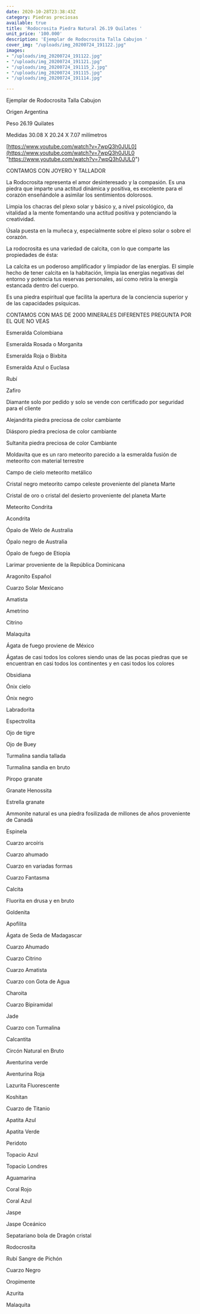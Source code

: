 ```yaml
---
date: 2020-10-28T23:38:43Z
category: Piedras preciosas
available: true
title: 'Rodocrosita Piedra Natural 26.19 Quilates '
unit_price: '100.000'
description: 'Ejemplar de Rodocrosita Talla Cabujon '
cover_img: "/uploads/img_20200724_191122.jpg"
images:
- "/uploads/img_20200724_191122.jpg"
- "/uploads/img_20200724_191121.jpg"
- "/uploads/img_20200724_191115_2.jpg"
- "/uploads/img_20200724_191115.jpg"
- "/uploads/img_20200724_191114.jpg"

---
```

Ejemplar de Rodocrosita Talla Cabujon

Origen Argentina

Peso 26.19 Quilates

Medidas 30.08 X 20.24 X 7.07 milímetros

[https://www.youtube.com/watch?v=7wpQ3h0JUL0](https://www.youtube.com/watch?v=7wpQ3h0JUL0 "https://www.youtube.com/watch?v=7wpQ3h0JUL0")

CONTAMOS CON JOYERO Y TALLADOR

La Rodocrosita representa el amor desinteresado y la compasión. Es una piedra que imparte una actitud dinámica y positiva, es excelente para el corazón enseñándole a asimilar los sentimientos dolorosos.

Limpia los chacras del plexo solar y básico y, a nivel psicológico, da vitalidad a la mente fomentando una actitud positiva y potenciando la creatividad.

Úsala puesta en la muñeca y, especialmente sobre el plexo solar o sobre el corazón.

La rodocrosita es una variedad de calcita, con lo que comparte las propiedades de ésta:

La calcita es un poderoso amplificador y limpiador de las energías. El simple hecho de tener calcita en la habitación, limpia las energías negativas del entorno y potencia tus reservas personales, así como retira la energía estancada dentro del cuerpo.

Es una piedra espiritual que facilita la apertura de la conciencia superior y de las capacidades psíquicas.

CONTAMOS CON MAS DE 2000 MINERALES DIFERENTES PREGUNTA POR EL QUE NO VEAS

Esmeralda Colombiana

Esmeralda Rosada o Morganita

Esmeralda Roja o Bixbita

Esmeralda Azul o Euclasa

Rubí

Zafiro

Diamante solo por pedido y solo se vende con certificado por seguridad para el cliente

Alejandrita piedra preciosa de color cambiante

Diásporo piedra preciosa de color cambiante

Sultanita piedra preciosa de color Cambiante

Moldavita que es un raro meteorito parecido a la esmeralda fusión de meteorito con material terrestre

Campo de cielo meteorito metálico

Cristal negro meteorito campo celeste proveniente del planeta Marte

Cristal de oro o cristal del desierto proveniente del planeta Marte

Meteorito Condrita

Acondrita

Ópalo de Welo de Australia

Ópalo negro de Australia

Ópalo de fuego de Etiopía

Larimar proveniente de la República Dominicana

Aragonito Español

Cuarzo Solar Mexicano

Amatista

Ametrino

Citrino

Malaquita

Ágata de fuego proviene de México

Ágatas de casi todos los colores siendo unas de las pocas piedras que se encuentran en casi todos los continentes y en casi todos los colores

Obsidiana

Ónix cielo

Ónix negro

Labradorita

Espectrolita

Ojo de tigre

Ojo de Buey

Turmalina sandia tallada

Turmalina sandia en bruto

Piropo granate

Granate Henossita

Estrella granate

Ammonite natural es una piedra fosilizada de millones de años proveniente de Canadá

Espinela

Cuarzo arcoíris

Cuarzo ahumado

Cuarzo en variadas formas

Cuarzo Fantasma

Calcita

Fluorita en drusa y en bruto

Goldenita

Apofilita

Ágata de Seda de Madagascar

Cuarzo Ahumado

Cuarzo Citrino

Cuarzo Amatista

Cuarzo con Gota de Agua

Charoita

Cuarzo Bipiramidal

Jade

Cuarzo con Turmalina

Calcantita

Circón Natural en Bruto

Aventurina verde

Aventurina Roja

Lazurita Fluorescente

Koshitan

Cuarzo de Titanio

Apatita Azul

Apatita Verde

Peridoto

Topacio Azul

Topacio Londres

Aguamarina

Coral Rojo

Coral Azul

Jaspe

Jaspe Oceánico

Sepatariano bola de Dragón cristal

Rodocrosita

Rubí Sangre de Pichón

Cuarzo Negro

Oropimente

Azurita

Malaquita